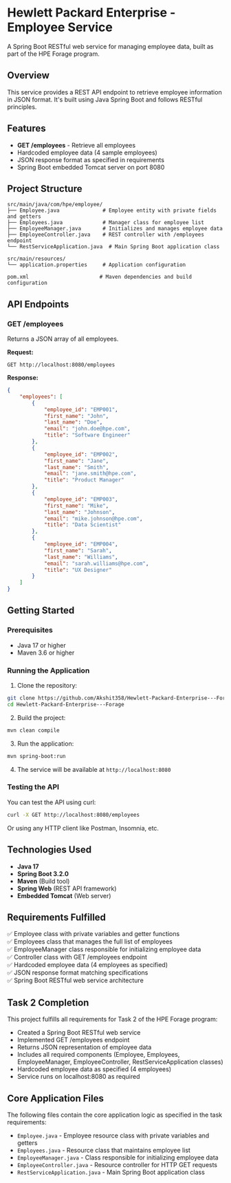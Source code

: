 # Hewlett Packard Enterprise - Employee Service

A Spring Boot RESTful web service for managing employee data, built as part of the HPE Forage program.

## Overview

This service provides a REST API endpoint to retrieve employee information in JSON format. It's built using Java Spring Boot and follows RESTful principles.

## Features

- **GET /employees** - Retrieve all employees
- Hardcoded employee data (4 sample employees)
- JSON response format as specified in requirements
- Spring Boot embedded Tomcat server on port 8080

## Project Structure

```
src/main/java/com/hpe/employee/
├── Employee.java              # Employee entity with private fields and getters
├── Employees.java             # Manager class for employee list
├── EmployeeManager.java       # Initializes and manages employee data
├── EmployeeController.java    # REST controller with /employees endpoint
└── RestServiceApplication.java  # Main Spring Boot application class

src/main/resources/
└── application.properties     # Application configuration

pom.xml                       # Maven dependencies and build configuration
```

## API Endpoints

### GET /employees

Returns a JSON array of all employees.

**Request:**
```http
GET http://localhost:8080/employees
```

**Response:**
```json
{
    "employees": [
        {
            "employee_id": "EMP001",
            "first_name": "John",
            "last_name": "Doe",
            "email": "john.doe@hpe.com",
            "title": "Software Engineer"
        },
        {
            "employee_id": "EMP002",
            "first_name": "Jane",
            "last_name": "Smith",
            "email": "jane.smith@hpe.com",
            "title": "Product Manager"
        },
        {
            "employee_id": "EMP003",
            "first_name": "Mike",
            "last_name": "Johnson",
            "email": "mike.johnson@hpe.com",
            "title": "Data Scientist"
        },
        {
            "employee_id": "EMP004",
            "first_name": "Sarah",
            "last_name": "Williams",
            "email": "sarah.williams@hpe.com",
            "title": "UX Designer"
        }
    ]
}
```

## Getting Started

### Prerequisites

- Java 17 or higher
- Maven 3.6 or higher

### Running the Application

1. Clone the repository:
```bash
git clone https://github.com/Akshit358/Hewlett-Packard-Enterprise---Forage.git
cd Hewlett-Packard-Enterprise---Forage
```

2. Build the project:
```bash
mvn clean compile
```

3. Run the application:
```bash
mvn spring-boot:run
```

4. The service will be available at `http://localhost:8080`

### Testing the API

You can test the API using curl:

```bash
curl -X GET http://localhost:8080/employees
```

Or using any HTTP client like Postman, Insomnia, etc.

## Technologies Used

- **Java 17**
- **Spring Boot 3.2.0**
- **Maven** (Build tool)
- **Spring Web** (REST API framework)
- **Embedded Tomcat** (Web server)

## Requirements Fulfilled

✅ Employee class with private variables and getter functions  
✅ Employees class that manages the full list of employees  
✅ EmployeeManager class responsible for initializing employee data  
✅ Controller class with GET /employees endpoint  
✅ Hardcoded employee data (4 employees as specified)  
✅ JSON response format matching specifications  
✅ Spring Boot RESTful web service architecture  

## Task 2 Completion

This project fulfills all requirements for Task 2 of the HPE Forage program:

- Created a Spring Boot RESTful web service
- Implemented GET /employees endpoint
- Returns JSON representation of employee data
- Includes all required components (Employee, Employees, EmployeeManager, EmployeeController, RestServiceApplication classes)
- Hardcoded employee data as specified (4 employees)
- Service runs on localhost:8080 as required

## Core Application Files

The following files contain the core application logic as specified in the task requirements:

- `Employee.java` - Employee resource class with private variables and getters
- `Employees.java` - Resource class that maintains employee list
- `EmployeeManager.java` - Class responsible for initializing employee data
- `EmployeeController.java` - Resource controller for HTTP GET requests
- `RestServiceApplication.java` - Main Spring Boot application class

